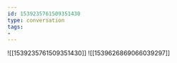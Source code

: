 ```yaml
---
id: 1539235761509351430
type: conversation
tags:
- 
---
```

![[1539235761509351430]]
![[1539626869066039297]]

